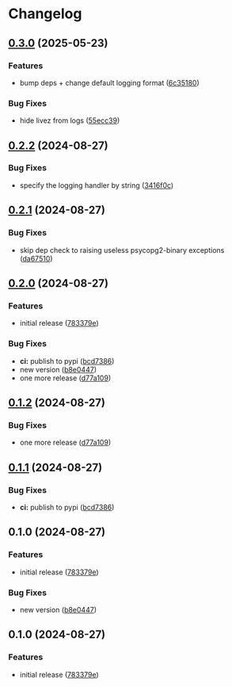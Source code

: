 # Changelog

## [0.3.0](https://github.com/uptick/uptick-observability/compare/uptick-observability-v0.2.2...uptick-observability-v0.3.0) (2025-05-23)


### Features

* bump deps + change default logging format ([6c35180](https://github.com/uptick/uptick-observability/commit/6c35180b23ba79dcb26bbfb83a7b342c17387de9))


### Bug Fixes

* hide livez from logs ([55ecc39](https://github.com/uptick/uptick-observability/commit/55ecc3978445104832e293b5006d9e889281a37f))

## [0.2.2](https://github.com/uptick/uptick-observability/compare/uptick-observability-v0.2.1...uptick-observability-v0.2.2) (2024-08-27)


### Bug Fixes

* specify the logging handler by string ([3416f0c](https://github.com/uptick/uptick-observability/commit/3416f0c61c979ba7dd5d18dbaae2869a5a1e6172))

## [0.2.1](https://github.com/uptick/uptick-observability/compare/uptick-observability-v0.2.0...uptick-observability-v0.2.1) (2024-08-27)


### Bug Fixes

* skip dep check to raising useless psycopg2-binary exceptions ([da67510](https://github.com/uptick/uptick-observability/commit/da67510caf80f2432fef300471fc058b2ac34a03))

## [0.2.0](https://github.com/uptick/uptick-observability/compare/uptick-observability-v0.1.2...uptick-observability-v0.2.0) (2024-08-27)


### Features

* initial release ([783379e](https://github.com/uptick/uptick-observability/commit/783379e6545e47384d3145557e2e9a90009b5b4f))


### Bug Fixes

* **ci:** publish to pypi ([bcd7386](https://github.com/uptick/uptick-observability/commit/bcd73863e9ed8e7f9d02cdeec11eaaaf19dcbaa5))
* new version ([b8e0447](https://github.com/uptick/uptick-observability/commit/b8e04474e7588fd32226f82ccbd410968ca75a99))
* one more release ([d77a109](https://github.com/uptick/uptick-observability/commit/d77a109fa3ba46fcc24bc6a3f5e006cbff412c5d))

## [0.1.2](https://github.com/uptick/uptick-observability/compare/uptick-observability-v0.1.1...uptick-observability-v0.1.2) (2024-08-27)


### Bug Fixes

* one more release ([d77a109](https://github.com/uptick/uptick-observability/commit/d77a109fa3ba46fcc24bc6a3f5e006cbff412c5d))

## [0.1.1](https://github.com/uptick/uptick-observability/compare/uptick-observability-v0.1.0...uptick-observability-v0.1.1) (2024-08-27)


### Bug Fixes

* **ci:** publish to pypi ([bcd7386](https://github.com/uptick/uptick-observability/commit/bcd73863e9ed8e7f9d02cdeec11eaaaf19dcbaa5))

## 0.1.0 (2024-08-27)


### Features

* initial release ([783379e](https://github.com/uptick/uptick-observability/commit/783379e6545e47384d3145557e2e9a90009b5b4f))


### Bug Fixes

* new version ([b8e0447](https://github.com/uptick/uptick-observability/commit/b8e04474e7588fd32226f82ccbd410968ca75a99))

## 0.1.0 (2024-08-27)


### Features

* initial release ([783379e](https://github.com/uptick/uptick-observability/commit/783379e6545e47384d3145557e2e9a90009b5b4f))
